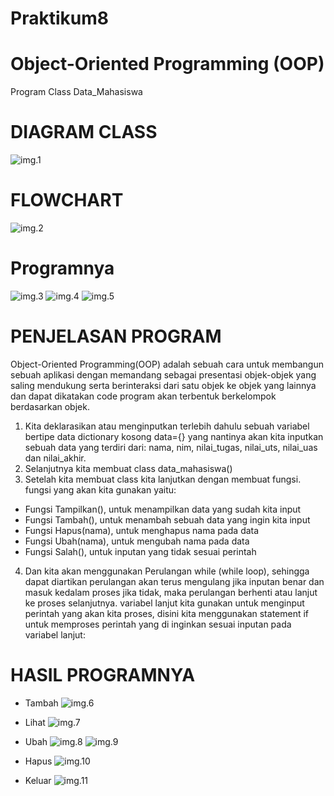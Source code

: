 # Praktikum8
# Object-Oriented Programming (OOP)
 
Program Class Data_Mahasiswa

# DIAGRAM CLASS
![img.1](gambar/Diagram.png)

# FLOWCHART
![img.2](gambar/flowchart.png)

# Programnya
![img.3](gambar/program1.png)
![img.4](gambar/program2.png)
![img.5](gambar/program3.png)

# PENJELASAN PROGRAM

Object-Oriented Programming(OOP) adalah sebuah cara  untuk membangun sebuah aplikasi dengan memandang sebagai presentasi objek-objek yang saling mendukung serta berinteraksi dari satu objek ke objek yang lainnya dan dapat dikatakan code program akan terbentuk berkelompok berdasarkan objek. 

1. Kita deklarasikan atau menginputkan terlebih dahulu sebuah variabel bertipe data dictionary kosong data={} yang nantinya akan kita inputkan sebuah data yang terdiri dari: nama, nim, nilai_tugas, nilai_uts, nilai_uas dan nilai_akhir.
2. Selanjutnya kita membuat class data_mahasiswa()
3. Setelah kita membuat class kita lanjutkan dengan membuat fungsi. fungsi yang akan kita gunakan yaitu:
- Fungsi Tampilkan(), untuk menampilkan data yang sudah kita input
- Fungsi Tambah(), untuk menambah sebuah data yang ingin kita input
- Fungsi Hapus(nama), untuk menghapus nama pada data 
- Fungsi Ubah(nama), untuk mengubah nama pada data
- Fungsi Salah(), untuk inputan yang tidak sesuai perintah 
4. Dan kita akan menggunakan Perulangan while (while loop), sehingga dapat diartikan perulangan akan terus mengulang jika inputan benar dan masuk kedalam proses jika tidak, maka perulangan berhenti atau lanjut ke proses selanjutnya. variabel lanjut kita gunakan untuk menginput perintah yang akan kita proses, disini kita menggunakan statement if untuk memproses perintah yang di inginkan sesuai inputan pada variabel lanjut:

# HASIL PROGRAMNYA

- Tambah
    ![img.6](gambar/tambah.png)

- Lihat
    ![img.7](gambar/lihat.png)

- Ubah
    ![img.8](gambar/ubah.png)
    ![img.9](gambar/hasil%20ubah.png)

- Hapus
    ![img.10](gambar/hapus.png)

- Keluar
    ![img.11](gambar/selesai.png)
